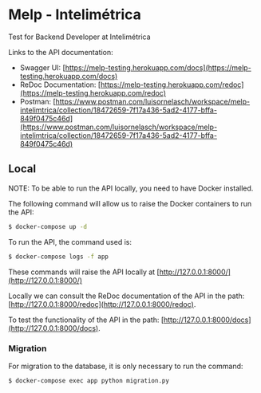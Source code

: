 # Melp - Intelimétrica

 Test for Backend Developer at Intelimétrica

 Links to the API documentation:

- Swagger UI: [https://melp-testing.herokuapp.com/docs](https://melp-testing.herokuapp.com/docs)
- ReDoc Documentation: [https://melp-testing.herokuapp.com/redoc](https://melp-testing.herokuapp.com/redoc)
- Postman: [https://www.postman.com/luisornelasch/workspace/melp-intelimtrica/collection/18472659-7f17a436-5ad2-4177-bffa-849f0475c46d](https://www.postman.com/luisornelasch/workspace/melp-intelimtrica/collection/18472659-7f17a436-5ad2-4177-bffa-849f0475c46d)


## Local

NOTE: To be able to run the API locally, you need to have Docker installed.

The following command will allow us to raise the Docker containers to run the API:

```sh
$ docker-compose up -d
```

To run the API, the command used is:

```sh
$ docker-compose logs -f app
```

These commands will raise the API locally at [http://127.0.0.1:8000/](http://127.0.0.1:8000/)

Locally we can consult the ReDoc documentation of the API in the path: [http://127.0.0.1:8000/redoc](http://127.0.0.1:8000/redoc).

To test the functionality of the API in the path: [http://127.0.0.1:8000/docs](http://127.0.0.1:8000/docs).


### Migration

For migration to the database, it is only necessary to run the command:

```sh
$ docker-compose exec app python migration.py
```
